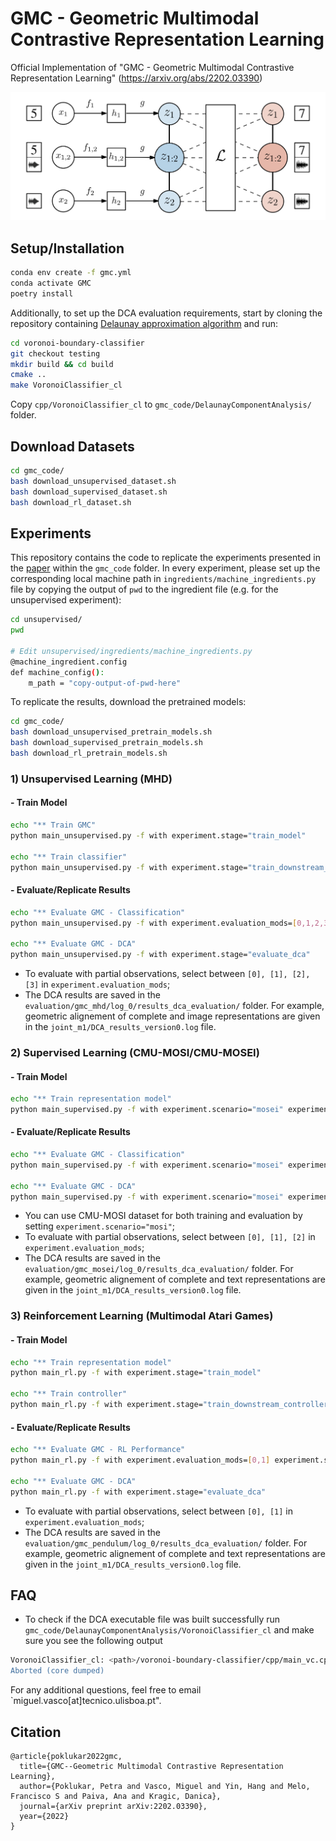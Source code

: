 # GMC - Geometric Multimodal Contrastive Representation Learning


Official Implementation of "GMC - Geometric Multimodal Contrastive Representation Learning" (https://arxiv.org/abs/2202.03390)

![Method](images/gmc_method_horizontal.png)

## Setup/Installation
```bash
conda env create -f gmc.yml
conda activate GMC
poetry install
```
Additionally, to set up the DCA evaluation requirements, start by cloning the repository containing [Delaunay approximation algorithm](https://github.com/vlpolyansky/voronoi-boundary-classifier/tree/testing) and run:
```bash
cd voronoi-boundary-classifier
git checkout testing
mkdir build && cd build
cmake ..
make VoronoiClassifier_cl
```
Copy `cpp/VoronoiClassifier_cl` to `gmc_code/DelaunayComponentAnalysis/` folder. 


## Download Datasets
```bash
cd gmc_code/
bash download_unsupervised_dataset.sh
bash download_supervised_dataset.sh
bash download_rl_dataset.sh
```
## Experiments
This repository contains the code to replicate the experiments presented in the [paper](https://arxiv.org/abs/2202.03390) within the `gmc_code` folder. In every experiment, please set up the corresponding local machine path in `ingredients/machine_ingredients.py` file by copying the output of `pwd` to the ingredient file (e.g. for the unsupervised experiment):
```bash
cd unsupervised/
pwd

# Edit unsupervised/ingredients/machine_ingredients.py
@machine_ingredient.config
def machine_config():
    m_path = "copy-output-of-pwd-here"
```

To replicate the results, download the pretrained models:
```bash
cd gmc_code/
bash download_unsupervised_pretrain_models.sh
bash download_supervised_pretrain_models.sh
bash download_rl_pretrain_models.sh
```


### 1) Unsupervised Learning (MHD)

#### - Train Model

```bash
echo "** Train GMC"
python main_unsupervised.py -f with experiment.stage="train_model" 

echo "** Train classifier"
python main_unsupervised.py -f with experiment.stage="train_downstream_classfier"
```

#### - Evaluate/Replicate Results

```bash
echo "** Evaluate GMC - Classification"
python main_unsupervised.py -f with experiment.evaluation_mods=[0,1,2,3] experiment.stage="evaluate_downstream_classifier"

echo "** Evaluate GMC - DCA"
python main_unsupervised.py -f with experiment.stage="evaluate_dca"
```

- To evaluate with partial observations, select between `[0], [1], [2], [3]` in `experiment.evaluation_mods`;
- The DCA results are saved in the `evaluation/gmc_mhd/log_0/results_dca_evaluation/` folder. For example, geometric alignement of complete and image representations are given in the `joint_m1/DCA_results_version0.log` file.


### 2) Supervised Learning (CMU-MOSI/CMU-MOSEI)

#### - Train Model

```bash
echo "** Train representation model"
python main_supervised.py -f with experiment.scenario="mosei" experiment.stage="train_model" 
```

#### - Evaluate/Replicate Results

```bash
echo "** Evaluate GMC - Classification"
python main_supervised.py -f with experiment.scenario="mosei" experiment.evaluation_mods=[0,1,2] experiment.stage="evaluate_downstream_classifier"

echo "** Evaluate GMC - DCA"
python main_supervised.py -f with experiment.scenario="mosei" experiment.stage="evaluate_dca"
```

- You can use CMU-MOSI dataset for both training and evaluation by setting `experiment.scenario="mosi"`;
- To evaluate with partial observations, select between `[0], [1], [2]` in `experiment.evaluation_mods`;
- The DCA results are saved in the `evaluation/gmc_mosei/log_0/results_dca_evaluation/` folder. For example, geometric alignement of complete and text representations are given in the `joint_m1/DCA_results_version0.log` file.


### 3) Reinforcement Learning (Multimodal Atari Games)

#### - Train Model

```bash
echo "** Train representation model"
python main_rl.py -f with experiment.stage="train_model" 

echo "** Train controller"
python main_rl.py -f with experiment.stage="train_downstream_controller" 
```

#### - Evaluate/Replicate Results

```bash
echo "** Evaluate GMC - RL Performance"
python main_rl.py -f with experiment.evaluation_mods=[0,1] experiment.stage="evaluate_downstream_controller"

echo "** Evaluate GMC - DCA"
python main_rl.py -f with experiment.stage="evaluate_dca"
```

- To evaluate with partial observations, select between `[0], [1]` in `experiment.evaluation_mods`;
- The DCA results are saved in the `evaluation/gmc_pendulum/log_0/results_dca_evaluation/` folder. For example, geometric alignement of complete and text representations are given in the `joint_m1/DCA_results_version0.log` file.


## FAQ
- To check if the DCA executable file was built successfully run `gmc_code/DelaunayComponentAnalysis/VoronoiClassifier_cl` and make sure you see the following output
```bash
VoronoiClassifier_cl: <path>/voronoi-boundary-classifier/cpp/main_vc.cpp:51: void run_classification(int, char**): Assertion `argc >= 3' failed.
Aborted (core dumped)
```
For any additional questions, feel free to email `miguel.vasco[at]tecnico.ulisboa.pt".


## Citation
```
@article{poklukar2022gmc,
  title={GMC--Geometric Multimodal Contrastive Representation Learning},
  author={Poklukar, Petra and Vasco, Miguel and Yin, Hang and Melo, Francisco S and Paiva, Ana and Kragic, Danica},
  journal={arXiv preprint arXiv:2202.03390},
  year={2022}
}
```
